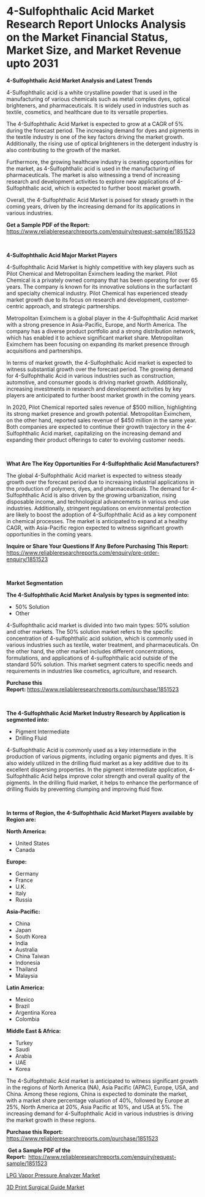 <p><h1>4-Sulfophthalic Acid Market Research Report Unlocks Analysis on the Market Financial Status, Market Size, and Market Revenue upto 2031</h1></p><p><strong>4-Sulfophthalic Acid Market Analysis and Latest Trends</strong></p>
<p><p>4-Sulfophthalic acid is a white crystalline powder that is used in the manufacturing of various chemicals such as metal complex dyes, optical brighteners, and pharmaceuticals. It is widely used in industries such as textile, cosmetics, and healthcare due to its versatile properties.</p><p>The 4-Sulfophthalic Acid Market is expected to grow at a CAGR of 5% during the forecast period. The increasing demand for dyes and pigments in the textile industry is one of the key factors driving the market growth. Additionally, the rising use of optical brighteners in the detergent industry is also contributing to the growth of the market.</p><p>Furthermore, the growing healthcare industry is creating opportunities for the market, as 4-Sulfophthalic acid is used in the manufacturing of pharmaceuticals. The market is also witnessing a trend of increasing research and development activities to explore new applications of 4-Sulfophthalic acid, which is expected to further boost market growth.</p><p>Overall, the 4-Sulfophthalic Acid Market is poised for steady growth in the coming years, driven by the increasing demand for its applications in various industries.</p></p>
<p><strong>Get a Sample PDF of the Report:&nbsp;</strong> <a href="https://www.reliableresearchreports.com/enquiry/request-sample/1851523">https://www.reliableresearchreports.com/enquiry/request-sample/1851523</a></p>
<p>&nbsp;</p>
<p><strong>4-Sulfophthalic Acid Major Market Players</strong></p>
<p><p>4-Sulfophthalic Acid Market is highly competitive with key players such as Pilot Chemical and Metropolitan Eximchem leading the market. Pilot Chemical is a privately owned company that has been operating for over 65 years. The company is known for its innovative solutions in the surfactant and specialty chemical industry. Pilot Chemical has experienced steady market growth due to its focus on research and development, customer-centric approach, and strategic partnerships.</p><p>Metropolitan Eximchem is a global player in the 4-Sulfophthalic Acid market with a strong presence in Asia-Pacific, Europe, and North America. The company has a diverse product portfolio and a strong distribution network, which has enabled it to achieve significant market share. Metropolitan Eximchem has been focusing on expanding its market presence through acquisitions and partnerships.</p><p>In terms of market growth, the 4-Sulfophthalic Acid market is expected to witness substantial growth over the forecast period. The growing demand for 4-Sulfophthalic Acid in various industries such as construction, automotive, and consumer goods is driving market growth. Additionally, increasing investments in research and development activities by key players are anticipated to further boost market growth in the coming years.</p><p>In 2020, Pilot Chemical reported sales revenue of $500 million, highlighting its strong market presence and growth potential. Metropolitan Eximchem, on the other hand, reported sales revenue of $450 million in the same year. Both companies are expected to continue their growth trajectory in the 4-Sulfophthalic Acid market, capitalizing on the increasing demand and expanding their product offerings to cater to evolving customer needs.</p></p>
<p>&nbsp;</p>
<p><strong>What Are The Key Opportunities For 4-Sulfophthalic Acid Manufacturers?</strong></p>
<p><p>The global 4-Sulfophthalic Acid market is expected to witness steady growth over the forecast period due to increasing industrial applications in the production of polymers, dyes, and pharmaceuticals. The demand for 4-Sulfophthalic Acid is also driven by the growing urbanization, rising disposable income, and technological advancements in various end-use industries. Additionally, stringent regulations on environmental protection are likely to boost the adoption of 4-Sulfophthalic Acid as a key component in chemical processes. The market is anticipated to expand at a healthy CAGR, with Asia-Pacific region expected to witness significant growth opportunities in the coming years.</p></p>
<p><strong>Inquire or Share Your Questions If Any Before Purchasing This Report:</strong> <a href="https://www.reliableresearchreports.com/enquiry/pre-order-enquiry/1851523">https://www.reliableresearchreports.com/enquiry/pre-order-enquiry/1851523</a></p>
<p>&nbsp;</p>
<p><strong>Market Segmentation</strong></p>
<p><strong>The 4-Sulfophthalic Acid Market Analysis by types is segmented into:</strong></p>
<p><ul><li>50% Solution</li><li>Other</li></ul></p>
<p><p>4-Sulfophthalic acid market is divided into two main types: 50% solution and other markets. The 50% solution market refers to the specific concentration of 4-sulfophthalic acid solution, which is commonly used in various industries such as textile, water treatment, and pharmaceuticals. On the other hand, the other market includes different concentrations, formulations, and applications of 4-sulfophthalic acid outside of the standard 50% solution. This market segment caters to specific needs and requirements in industries like cosmetics, agriculture, and research.</p></p>
<p><strong>Purchase this Report:&nbsp;</strong><a href="https://www.reliableresearchreports.com/purchase/1851523">https://www.reliableresearchreports.com/purchase/1851523</a></p>
<p>&nbsp;</p>
<p><strong>The 4-Sulfophthalic Acid Market Industry Research by Application is segmented into:</strong></p>
<p><ul><li>Pigment Intermediate</li><li>Drilling Fluid</li></ul></p>
<p><p>4-Sulfophthalic Acid is commonly used as a key intermediate in the production of various pigments, including organic pigments and dyes. It is also widely utilized in the drilling fluid market as a key additive due to its excellent dispersing properties. In the pigment intermediate application, 4-Sulfophthalic Acid helps improve color strength and overall quality of the pigments. In the drilling fluid market, it helps to enhance the performance of drilling fluids by preventing clumping and improving fluid flow.</p></p>
<p>&nbsp;</p>
<p><strong>In terms of Region, the 4-Sulfophthalic Acid Market Players available by Region are:</strong></p>
<p>
    <p> <strong> North America: </strong>
        <ul>
            <li>United States</li>
            <li>Canada</li>
        </ul>
        </p> 
    <p> <strong> Europe: </strong>
        <ul>
            <li>Germany</li>
            <li>France</li>
            <li>U.K.</li>
            <li>Italy</li>
            <li>Russia</li>
        </ul>
        </p> 
    <p> <strong> Asia-Pacific: </strong>
        <ul>
            <li>China</li>
            <li>Japan</li>
            <li>South Korea</li>
            <li>India</li>
            <li>Australia</li>
            <li>China Taiwan</li>
            <li>Indonesia</li>
            <li>Thailand</li>
            <li>Malaysia</li>
        </ul>
        </p> 
    <p> <strong> Latin America: </strong>
        <ul>
            <li>Mexico</li>
            <li>Brazil</li>
            <li>Argentina Korea</li>
            <li>Colombia</li>
        </ul>
        </p> 
    <p> <strong> Middle East & Africa: </strong>
        <ul>
            <li>Turkey</li>
            <li>Saudi</li>
            <li>Arabia</li>
            <li>UAE</li>
            <li>Korea</li>
        </ul>
    </p>
    </p>
<p><p>The 4-Sulfophthalic Acid market is anticipated to witness significant growth in the regions of North America (NA), Asia Pacific (APAC), Europe, USA, and China. Among these regions, China is expected to dominate the market, with a market share percentage valuation of 40%, followed by Europe at 25%, North America at 20%, Asia Pacific at 10%, and USA at 5%. The increasing demand for 4-Sulfophthalic Acid in various industries is driving the market growth in these regions.</p></p>
<p><strong>Purchase this Report: </strong><a href="https://www.reliableresearchreports.com/purchase/1851523">https://www.reliableresearchreports.com/purchase/1851523</a></p>
<p>&nbsp;<strong>Get a Sample PDF of the Report:&nbsp;&nbsp;</strong><a href="https://www.reliableresearchreports.com/enquiry/request-sample/1851523">https://www.reliableresearchreports.com/enquiry/request-sample/1851523</a></p>
<p><strong></strong></p>
<p><p><a href="https://issuu.com/reportprime-2/docs/lpg-vapor-pressure-analyzer-market-size-2030.pptx">LPG Vapor Pressure Analyzer Market</a></p><p><a href="https://issuu.com/reportprime-2/docs/3d-print-surgical-guide-market-size-2030.pptx">3D Print Surgical Guide Market</a></p></p>